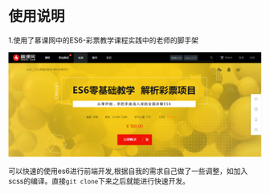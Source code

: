 
使用说明
=============
1.使用了慕课网中的ES6-彩票教学课程实践中的老师的脚手架

![课程网页截图](./md/md-20170622141706.png)

可以快速的使用es6进行前端开发,根据自我的需求自己做了一些调整，如加入scss的编译。直接`git clone`下来之后就能进行快速开发。